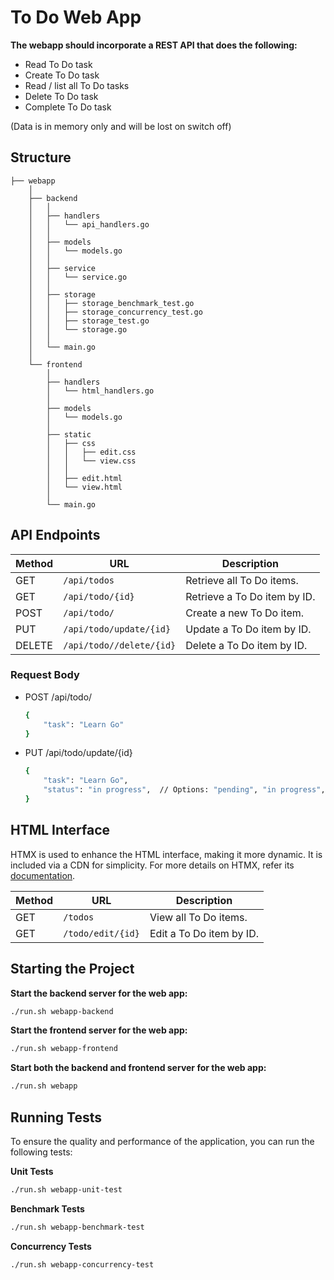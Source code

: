# To Do Web App

**The webapp should incorporate a REST API that does the following:**
- Read To Do task
- Create To Do task
- Read / list all To Do tasks
- Delete To Do task 
- Complete To Do task

(Data is in memory only and will be lost on switch off)


## Structure
```
├── webapp
    │
    ├── backend
    │   │         
    │   ├── handlers
    │   │   └── api_handlers.go
    │   │ 
    │   ├── models
    │   │   └── models.go
    │   │     
    │   ├── service
    │   │   └── service.go
    │   │ 
    │   ├── storage
    │   │   ├── storage_benchmark_test.go
    │   │   ├── storage_concurrency_test.go
    │   │   ├── storage_test.go
    │   │   └── storage.go
    │   │ 
    │   └── main.go
    │     
    └── frontend
        │ 
        ├── handlers
        │   └── html_handlers.go
        │ 
        ├── models
        │   └── models.go
        │ 
        ├── static
        │   ├── css
        │   │   ├── edit.css
        │   │   └── view.css
        │   │
        │   ├── edit.html
        │   └── view.html
        │          
        └── main.go      
```

## API Endpoints

| **Method** | **URL**                  | **Description**                   |
|------------|--------------------------|-----------------------------------|
| GET        | `/api/todos`             | Retrieve all To Do items.         |
| GET        | `/api/todo/{id}`         | Retrieve a To Do item by ID.      |
| POST       | `/api/todo/`             | Create a new To Do item.          |
| PUT        | `/api/todo/update/{id}`  | Update a To Do item by ID.        |
| DELETE     | `/api/todo//delete/{id}` | Delete a To Do item by ID.        |

###	Request Body

- POST /api/todo/
    ```sh
    {
        "task": "Learn Go"
    }
    ```

- PUT /api/todo/update/{id}
    ```sh
    {
        "task": "Learn Go",
        "status": "in progress",  // Options: "pending", "in progress", "completed"
    }
    ```

## HTML Interface

HTMX is used to enhance the HTML interface, making it more dynamic. It is included via a CDN for simplicity. For more details on HTMX, refer its [documentation](https://htmx.org/).


| **Method** | **URL**             | **Description**                   |
|------------|---------------------|-----------------------------------|
| GET        | `/todos`            | View all To Do items.             |
| GET        | `/todo/edit/{id}`   | Edit a To Do item by ID.          |


## Starting the Project

**Start the backend server for the web app:**
```sh
./run.sh webapp-backend
```

**Start the frontend server for the web app:**
```sh
./run.sh webapp-frontend
```

**Start both the backend and frontend server for the web app:**
```sh
./run.sh webapp
```

## Running Tests

To ensure the quality and performance of the application, you can run the following tests:

**Unit Tests**
```sh
./run.sh webapp-unit-test
```

**Benchmark Tests**
```sh
./run.sh webapp-benchmark-test
```

**Concurrency Tests**
```sh
./run.sh webapp-concurrency-test
```
